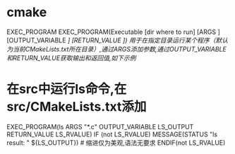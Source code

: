 # cmake


EXEC_PROGRAM
EXEC_PROGRAM(Executable [dir where to run] [ARGS <args>][OUTPUT_VARIABLE <var>] [RETURN_VALUE <value>])
用于在指定目录运行某个程序（默认为当前CMakeLists.txt所在目录）,通过ARGS添加参数,通过OUTPUT_VARIABLE和RETURN_VALUE获取输出和返回值,如下示例

# 在src中运行ls命令,在src/CMakeLists.txt添加
EXEC_PROGRAM(ls ARGS "*.c" OUTPUT_VARIABLE LS_OUTPUT RETURN_VALUE LS_RVALUE)
IF (not LS_RVALUE)
    MESSAGE(STATUS "ls result: " ${LS_OUTPUT}) # 缩进仅为美观,语法无要求
ENDIF(not LS_RVALUE)